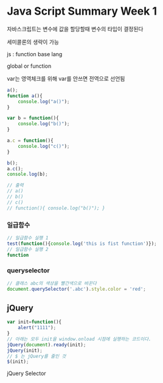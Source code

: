 # Java Script Summary Week 1

자바스크립트는 변수에 값을 할당할때 변수의 타입이 결정된다

세미콜론의 생략이 가능

js : function base lang

global or function

var는 영역체크를 위해
var를 안쓰면 전역으로 선언됨

```javascript
a();
function a(){
    console.log("a()");
}

var b = function(){
    console.log("b()");
}

a.c = function(){
    console.log("c()");
}

b();
a.c();
console.log(b);

// 출력
// a()
// b()
// c()
// function(){ console.log("b()"); }
```

### 일급함수
```javascript
// 일급함수 실행 1
test(function(){console.log('this is fist function')});
// 일급함수 실행 2
function
```


### queryselector
```javascript
// 클래스 abc의 색상을 빨간색으로 바꾼다
document.querySelector('.abc').style.color = 'red';
```

## jQuery

```javascript
var init=function(){
    alert("1111");
}
// 아래는 모두 init을 window.onload 시점에 실행하는 코드이다.
jQuery(document).ready(init);
jQuery(init);
// $ 는 jQuery를 줄인 것
$(init);
```

jQuery Selector
```javascript
```